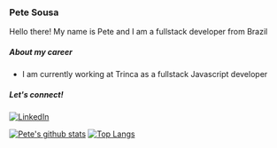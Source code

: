 ### Pete Sousa

Hello there! My name is Pete and I am a fullstack developer from Brazil

##### About my career

- I am currently working at Trinca as a fullstack Javascript developer

##### Let's connect!
  [![LinkedIn](https://img.shields.io/badge/-LinkedIn-blue?style=flat-square&logo=Linkedin&logoColor=white)](https://www.linkedin.com/in/pedrohenriquecruzsousa/) 

[![Pete's github stats](https://github-readme-stats.vercel.app/api?username=petesousa&show_icons=true&hide_border=true&count_private=true&theme=graywhite)](https://github.com/petesousa)
[![Top Langs](https://github-readme-stats.vercel.app/api/top-langs/?username=petesousa&langs_count=8&hide_border=true&count_private=true&layout=compact&theme=graywhite)](https://github.com/petesousa)

